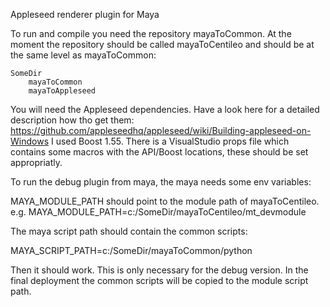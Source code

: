 Appleseed renderer plugin for Maya

To run and compile you need the repository mayaToCommon. At the moment the repository should be called mayaToCentileo and should be at the same level as mayaToCommon:

    SomeDir
        mayaToCommon
        mayaToAppleseed

You will need the Appleseed dependencies. Have a look here for a detailed description how tho get them: https://github.com/appleseedhq/appleseed/wiki/Building-appleseed-on-Windows
I used Boost 1.55. There is a VisualStudio props file which contains some macros with the API/Boost locations, these should be set appropriatly.

To run the debug plugin from maya, the maya needs some env variables:

MAYA_MODULE_PATH should point to the module path of mayaToCentileo. e.g.
MAYA_MODULE_PATH=c:/SomeDir/mayaToCentileo/mt_devmodule

The maya script path should contain the common scripts:

MAYA_SCRIPT_PATH=c:/SomeDir/mayaToCommon/python

Then it should work. This is only necessary for the debug version. In the final deployment the common scripts will be copied to the module script path.
